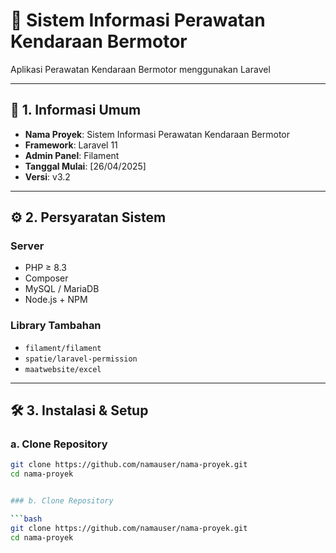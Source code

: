 # 📘 Sistem Informasi Perawatan Kendaraan Bermotor

Aplikasi Perawatan Kendaraan Bermotor menggunakan Laravel

---

## 📝 1. Informasi Umum

- **Nama Proyek**: Sistem Informasi Perawatan Kendaraan Bermotor
- **Framework**: Laravel 11
- **Admin Panel**: Filament
- **Tanggal Mulai**: [26/04/2025]
- **Versi**: v3.2

---

## ⚙️ 2. Persyaratan Sistem

### Server

- PHP ≥ 8.3
- Composer
- MySQL / MariaDB
- Node.js + NPM

### Library Tambahan

- `filament/filament`
- `spatie/laravel-permission`
- `maatwebsite/excel`

---

## 🛠️ 3. Instalasi & Setup

### a. Clone Repository

```bash
git clone https://github.com/namauser/nama-proyek.git
cd nama-proyek


### b. Clone Repository

```bash
git clone https://github.com/namauser/nama-proyek.git
cd nama-proyek
